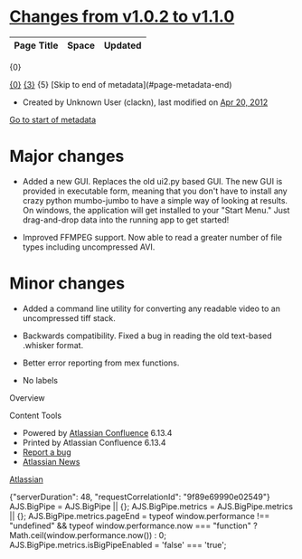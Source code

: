 [Changes from v1.0.2 to v1.1.0](https://web.archive.org/web/20211020164505/https://wiki.janelia.org/wiki/display/MyersLab/Changes+from+v1.0.2+to+v1.1.0)
========================================================================================================================================================

<table class="aui"> <thead> <tr class="header"> <th class="search-result-title">Page Title</th> <th class="search-result-space">Space</th> <th class="search-result-date">Updated</th> </tr> </thead> </table> <p class="search-result-count">{0}</p> <tr class="search-result"> <td class="search-result-title"><a href="{1}" class="content-type-{2}"><span>{0}</span></a></td> <td class="search-result-space"><a class="space" href="/wiki/display/{4}/" title="{3}">{3}</a></td> <td class="search-result-date"><span class="date" title="{6}">{5}</span></td> </tr> [Skip to end of metadata](#page-metadata-end)

*   Created by Unknown User (clackn), last modified on [Apr 20, 2012](https://web.archive.org/web/20211020164505/https://wiki.janelia.org/wiki/pages/diffpagesbyversion.action?pageId=1182900&selectedPageVersions=1&selectedPageVersions=2 "Show changes")

[Go to start of metadata](#page-metadata-start)

Major changes
=============

*   Added a new GUI. Replaces the old ui2.py based GUI. The new GUI is provided in executable form, meaning that you don't have to install any crazy python mumbo-jumbo to have a simple way of looking at results. On windows, the application will get installed to your "Start Menu." Just drag-and-drop data into the running app to get started!

*   Improved FFMPEG support. Now able to read a greater number of file types including uncompressed AVI.

Minor changes
=============

*   Added a command line utility for converting any readable video to an uncompressed tiff stack.

*   Backwards compatibility. Fixed a bug in reading the old text-based .whisker format.

*   Better error reporting from mex functions.

*   No labels

Overview

Content Tools

*   Powered by [Atlassian Confluence](https://web.archive.org/web/20211020164505/http://www.atlassian.com/software/confluence) 6.13.4
*   Printed by Atlassian Confluence 6.13.4
*   [Report a bug](https://web.archive.org/web/20211020164505/https://support.atlassian.com/help/confluence)
*   [Atlassian News](https://web.archive.org/web/20211020164505/http://www.atlassian.com/about/connected.jsp?s_kwcid=Confluence-stayintouch)

[Atlassian](https://web.archive.org/web/20211020164505/http://www.atlassian.com/)

{"serverDuration": 48, "requestCorrelationId": "9f89e69990e02549"} AJS.BigPipe = AJS.BigPipe || {}; AJS.BigPipe.metrics = AJS.BigPipe.metrics || {}; AJS.BigPipe.metrics.pageEnd = typeof window.performance !== "undefined" && typeof window.performance.now === "function" ? Math.ceil(window.performance.now()) : 0; AJS.BigPipe.metrics.isBigPipeEnabled = 'false' === 'true';